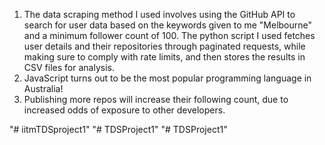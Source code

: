 1. The data scraping method I used involves using the GitHub API to search for user data based on the keywords given to me "Melbourne" and a minimum follower count of 100. The python script I used fetches user details and their repositories through paginated requests, while making sure to comply with rate limits, and then stores the results in CSV files for analysis.
2. JavaScript turns out to be the most popular programming language in Australia!
3. Publishing more repos will increase their following count, due to increased odds of exposure to other developers.

"# iitmTDSproject1" 
"# TDSProject1" 
"# TDSProject1" 
